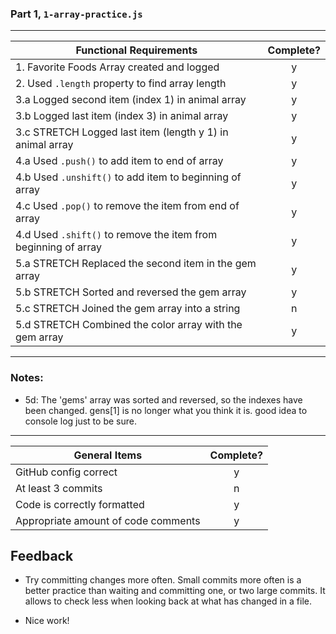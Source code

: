 ### Part 1, `1-array-practice.js`

---

| Functional Requirements                                        | Complete? |
| -------------------------------------------------------------- | :-------: |
| 1. Favorite Foods Array created and logged                     |     y     |
| 2. Used `.length` property to find array length                |     y     |
| 3.a Logged second item (index 1) in animal array               |     y     |
| 3.b Logged last item (index 3) in animal array                 |     y     |
| 3.c STRETCH Logged last item (length y 1) in animal array      |     y     |
| 4.a Used `.push()` to add item to end of array                 |     y     |
| 4.b Used `.unshift()` to add item to beginning of array        |     y     |
| 4.c Used `.pop()` to remove the item from end of array         |     y     |
| 4.d Used `.shift()` to remove the item from beginning of array |     y     |
| 5.a STRETCH Replaced the second item in the gem array          |     y     |
| 5.b STRETCH Sorted and reversed the gem array                  |     y     |
| 5.c STRETCH Joined the gem array into a string                 |     n     |
| 5.d STRETCH Combined the color array with the gem array        |     y     |

---

### Notes:

- 5d: The 'gems' array was sorted and reversed, so the indexes have been changed. gens[1] is no longer what you think it is. good idea to console log just to be sure.

---

| General Items                       | Complete? |
| ----------------------------------- | :-------: |
| GitHub config correct               |     y     |
| At least 3 commits                  |     n     |
| Code is correctly formatted         |     y     |
| Appropriate amount of code comments |     y     |

## Feedback

- Try committing changes more often. Small commits more often is a better practice than waiting and committing one, or two large commits. It allows to check less when looking back at what has changed in a file.

- Nice work!
